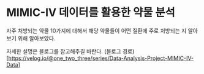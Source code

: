 # MIMIC-IV 데이터를 활용한 약물 분석
자주 처방되는 약물 10가지에 대해서 해당 약물들이 어떤 질환에 주로 처방되는 지 알아보기 위해 알아보았다.

자세한 설명은 블로그를 참고해주길 바란다.
(블로그 경로)[https://velog.io/@one_two_three/series/Data-Analysis-Project-MIMIC-IV-Data]
